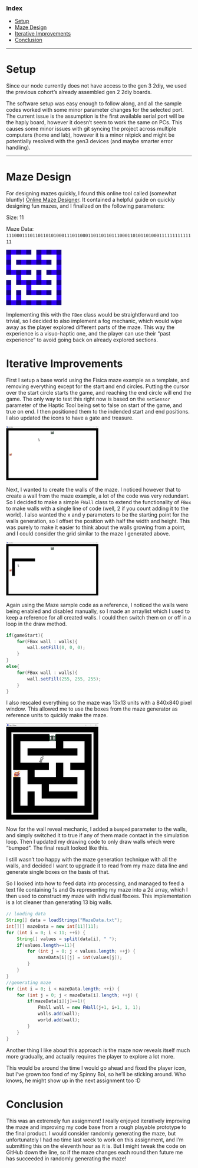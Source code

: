 ### Index

- [Setup](https://github.com/GAmuzak/CanHap-Labs/tree/main/Lab_1_Maze#setup)
- [Maze Design](https://github.com/GAmuzak/CanHap-Labs/tree/main/Lab_1_Maze#maze-design)
- [Iterative Improvements](https://github.com/GAmuzak/CanHap-Labs/tree/main/Lab_1_Maze#iterative-improvements)
- [Conclusion](https://github.com/GAmuzak/CanHap-Labs/tree/main/Lab_1_Maze#conclusion)

---

# Setup

Since our node currently does not have access to the gen 3 2diy, we used the previous cohort’s already assembled gen 2 2diy boards.

The software setup was easy enough to follow along, and all the sample codes worked with some minor parameter changes for the selected port. The current issue is the assumption is the first available serial port will be the haply board, however it doesn’t seem to work the same on PCs. This causes some minor issues with git syncing the project across multiple computers (home and lab), however it is a minor nitpick and might be potentially resolved with the gen3 devices (and maybe smarter error handling).

---

# Maze Design

For designing mazes quickly, I found this online tool called (somewhat bluntly) [Online Maze Designer](https://www.theedkins.co.uk/jo/maze/makemaze/index.htm). It contained a helpful guide on quickly designing fun mazes, and I finalized on the following parameters:

Size: 11

Maze Data: `111000111011011010100011101100011011011011100011010110100011111111111111`

<img src = "imgs/Maze.png" width ="150">

Implementing this with the `FBox` class would be straightforward and too trivial, so I decided to also implement a fog mechanic, which would wipe away as the player explored different parts of the maze. This way the experience is a visuo-haptic one, and the player can use their “past experience” to avoid going back on already explored sections.

# Iterative Improvements
First I setup a base world using the Fisica maze example as a template, and removing everything except for the start and end circles. Putting the cursor over the start circle starts the game, and reaching the end circle will end the game. The only way to test this right now is based on the `setSensor` parameter of the Haptic Tool being set to false on start of the game, and true on end. I then positioned them to the indended start and end positions. I also updated the icons to have a gate and treasure.

<img src = "imgs/Base.png" width ="250">

Next, I wanted to create the walls of the maze. I noticed however that to create a wall from the maze example, a lot of the code was very redundant. So I decided to make a simple `FWall`  class to extend the functionality of `FBox`  to make walls with a single line of code (well, 2 if you count adding it to the world). I also wanted the x and y parameters to be the starting point for the walls generation, so I offset the position with half the width and height. This was purely to make it easier to think about the walls growing from a point, and I could consider the grid similar to the maze I generated above.

<img src = "imgs/Next.png" width ="250">

Again using the Maze sample code as a reference, I noticed the walls were being enabled and disabled manually, so I made an arraylist which I used to keep a reference for all created walls. I could then switch them on or off in a loop in the draw method.

```java
if(gameStart){
    for(FBox wall : walls){
        wall.setFill(0, 0, 0);
    }
}
else{
    for(FBox wall : walls){
        wall.setFill(255, 255, 255);
    }
}
```

I also rescaled everything so the maze was 13x13 units with a 840x840 pixel window. This allowed me to use the boxes from the maze generator as reference units to quickly make the maze.

<img src = "imgs/Playable.png" width ="250">

Now for the wall reveal mechanic, I added a `bumped` parameter to the walls, and simply switched it to true if any of them made contact in the simulation loop. Then I updated my drawing code to only draw walls which were “bumped”. The final result looked like this.

I still wasn’t too happy with the maze generation technique with all the walls, and decided I want to upgrade it to read from my maze data line and generate single boxes on the basis of that.

So I looked into how to feed data into processing, and managed to feed a text file containing 1s and 0s representing my maze into a 2d array, which I then used to construct my maze with individual fboxes. This implementation is a lot cleaner than generating 13 big walls.

```java
// loading data
String[] data = loadStrings("MazeData.txt");
int[][] mazeData = new int[11][11];
for (int i = 0; i < 11; ++i) {
    String[] values = split(data[i], " ");
    if(values.length==11){
        for (int j = 0; j < values.length; ++j) {
            mazeData[i][j] = int(values[j]);
        }
    }
}
//generating maze
for (int i = 0; i < mazeData.length; ++i) {
    for (int j = 0; j < mazeData[i].length; ++j) {
        if(mazeData[i][j]==1){
            FWall wall = new FWall(j+1, i+1, 1, 1);
            walls.add(wall);
            world.add(wall);
        }
    }
}
```

Another thing I like about this approach is the maze now reveals itself much more gradually, and actually requires the player to explore a lot more.

This would be around the time I would go ahead and fixed the player icon, but I’ve grown too fond of my Spinny Boi, so he’ll be sticking around. Who knows, he might show up in the next assignment too :D

# Conclusion

This was an extremely fun assignment! I really enjoyed iteratively improving the maze and improving my code base from a rough playable prototype to the final product. I would consider randomly generating the maze, but unfortunately I had no time last week to work on this assignment, and I’m submitting this on the eleventh hour as it is. But I might tweak the code on GitHub down the line, so if the maze changes each round then future me has succeeded in randomly generating the maze!
